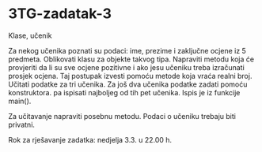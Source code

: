 # 3TG-zadatak-3

Klase, učenik

Za nekog učenika poznati su podaci: ime, prezime i zaključne ocjene iz 5 predmeta. 
Oblikovati klasu za objekte takvog tipa. Napraviti metodu koja će provjeriti da li
su sve ocjene pozitivne i ako jesu učeniku treba izračunati prosjek ocjena. Taj postupak
izvesti pomoću metode koja vraća realni broj. Učitati podatke za tri učenika.
Za još dva učenika podatke zadati pomoću konstruktora. pa ispisati 
najboljeg od tih pet učenika. Ispis je iz funkcije main().

Za učitavanje napraviti posebnu metodu.
Podaci o učeniku trebaju biti privatni.


Rok za rješavanje zadatka: nedjelja 3.3. u 22.00 h.
